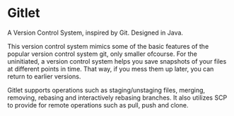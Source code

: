 # Gitlet
A Version Control System, inspired by Git. Designed in Java.

This version control system mimics some of the basic features of the popular version control system git, only smaller ofcourse. For the uninitiated, a version control system helps you save snapshots of your files at different points in time. That way, if you mess them up later, you can return to earlier versions.

Gitlet supports operations such as staging/unstaging files, merging, removing, rebasing and interactively rebasing branches. It also utilizes SCP to provide for remote operations such as pull, push and clone.

